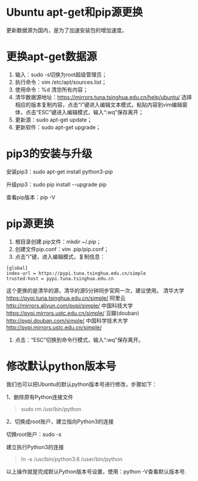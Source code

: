 # Ubuntu apt-get和pip源更换 #

更新数据源为国内，是为了加速安装包的增加速度。


# 更换apt-get数据源 #

1. 输入：sudo -s切换为root超级管理员；
2. 执行命令：vim /etc/apt/sources.list；
1. 使用命令：%d 清空所有内容；
1. 清华数据源地址：https://mirrors.tuna.tsinghua.edu.cn/help/ubuntu/ 选择相应的版本复制内容，点击“i”键进入编辑文本模式，粘贴内容到vim编辑窗体，点击“ESC”键进入编辑模式，输入“:wq”保存离开；
2. 更新源：sudo apt-get update；
3. 更新软件：sudo apt-get upgrade；


# pip3的安装与升级 #
安装pip3：sudo apt-get install python3-pip

升级pip3：sudo pip install --upgrade pip

查看pip版本：pip -V


# pip源更换 #

1. 根目录创建.pip文件：mkdir ~/.pip；
1. 创建文件pip.conf：vim .pip/pip.conf；
1. 点击“i”键，进入编辑模式，复制信息：
 ```
[global]
index-url = https://pypi.tuna.tsinghua.edu.cn/simple
trusted-host = pypi.tuna.tsinghua.edu.cn
```
这个更换的是清华的源，清华的源5分钟同步官网一次，建议使用。
清华大学 https://pypi.tuna.tsinghua.edu.cn/simple/
阿里云 http://mirrors.aliyun.com/pypi/simple/
中国科技大学 https://pypi.mirrors.ustc.edu.cn/simple/
豆瓣(douban) http://pypi.douban.com/simple/
中国科学技术大学 http://pypi.mirrors.ustc.edu.cn/simple/

1. 点击：“ESC”切换到命令行模式，输入“:wq”保存离开。



# 修改默认python版本号 #

我们也可以把Ubuntu的默认python版本号进行修改，步骤如下：

1、删除原有Python连接文件

>sudo rm /usr/bin/python

2、切换成root账户，建立指向Python3的连接

切换root账户：sudo -s

建立执行Python3的连接

>ln -s /usr/bin/python3.6 /user/bin/python

以上操作就是完成默认Python版本号设置，使用：python -V查看默认版本号.